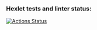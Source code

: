 ### Hexlet tests and linter status:
[![Actions Status](https://github.com/Zakir0000/layout-designer-bootstrap-project-59/workflows/hexlet-check/badge.svg)](https://github.com/Zakir0000/layout-designer-bootstrap-project-59/actions)